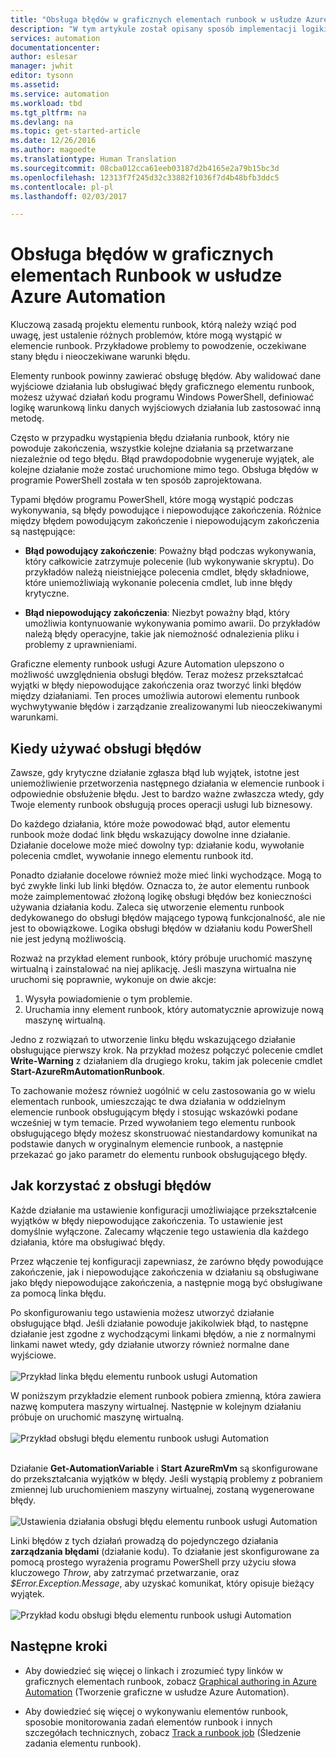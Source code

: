 ```yaml
---
title: "Obsługa błędów w graficznych elementach runbook w usłudze Azure Automation | Microsoft Docs"
description: "W tym artykule został opisany sposób implementacji logiki obsługi błędów w graficznych elementach Runbook w usłudze Azure Automation."
services: automation
documentationcenter: 
author: eslesar
manager: jwhit
editor: tysonn
ms.assetid: 
ms.service: automation
ms.workload: tbd
ms.tgt_pltfrm: na
ms.devlang: na
ms.topic: get-started-article
ms.date: 12/26/2016
ms.author: magoedte
ms.translationtype: Human Translation
ms.sourcegitcommit: 08cba012cca61eeb03187d2b4165e2a79b15bc3d
ms.openlocfilehash: 12313f7f245d32c33882f1036f7d4b48bfb3ddc5
ms.contentlocale: pl-pl
ms.lasthandoff: 02/03/2017

---
```


# <a name="error-handling-in-azure-automation-graphical-runbooks"></a>Obsługa błędów w graficznych elementach Runbook w usłudze Azure Automation

Kluczową zasadą projektu elementu runbook, którą należy wziąć pod uwagę, jest ustalenie różnych problemów, które mogą wystąpić w elemencie runbook. Przykładowe problemy to powodzenie, oczekiwane stany błędu i nieoczekiwane warunki błędu.

Elementy runbook powinny zawierać obsługę błędów. Aby walidować dane wyjściowe działania lub obsługiwać błędy graficznego elementu runbook, możesz używać działań kodu programu Windows PowerShell, definiować logikę warunkową linku danych wyjściowych działania lub zastosować inną metodę.          

Często w przypadku wystąpienia błędu działania runbook, który nie powoduje zakończenia, wszystkie kolejne działania są przetwarzane niezależnie od tego błędu. Błąd prawdopodobnie wygeneruje wyjątek, ale kolejne działanie może zostać uruchomione mimo tego. Obsługa błędów w programie PowerShell została w ten sposób zaprojektowana.    

Typami błędów programu PowerShell, które mogą wystąpić podczas wykonywania, są błędy powodujące i niepowodujące zakończenia. Różnice między błędem powodującym zakończenie i niepowodującym zakończenia są następujące:

* **Błąd powodujący zakończenie**: Poważny błąd podczas wykonywania, który całkowicie zatrzymuje polecenie (lub wykonywanie skryptu). Do przykładów należą nieistniejące polecenia cmdlet, błędy składniowe, które uniemożliwiają wykonanie polecenia cmdlet, lub inne błędy krytyczne.

* **Błąd niepowodujący zakończenia**: Niezbyt poważny błąd, który umożliwia kontynuowanie wykonywania pomimo awarii. Do przykładów należą błędy operacyjne, takie jak niemożność odnalezienia pliku i problemy z uprawnieniami.

Graficzne elementy runbook usługi Azure Automation ulepszono o możliwość uwzględnienia obsługi błędów. Teraz możesz przekształcać wyjątki w błędy niepowodujące zakończenia oraz tworzyć linki błędów między działaniami. Ten proces umożliwia autorowi elementu runbook wychwytywanie błędów i zarządzanie zrealizowanymi lub nieoczekiwanymi warunkami.  

## <a name="when-to-use-error-handling"></a>Kiedy używać obsługi błędów

Zawsze, gdy krytyczne działanie zgłasza błąd lub wyjątek, istotne jest uniemożliwienie przetworzenia następnego działania w elemencie runbook i odpowiednie obsłużenie błędu. Jest to bardzo ważne zwłaszcza wtedy, gdy Twoje elementy runbook obsługują proces operacji usługi lub biznesowy.

Do każdego działania, które może powodować błąd, autor elementu runbook może dodać link błędu wskazujący dowolne inne działanie.  Działanie docelowe może mieć dowolny typ: działanie kodu, wywołanie polecenia cmdlet, wywołanie innego elementu runbook itd.

Ponadto działanie docelowe również może mieć linki wychodzące. Mogą to być zwykłe linki lub linki błędów. Oznacza to, że autor elementu runbook może zaimplementować złożoną logikę obsługi błędów bez konieczności używania działania kodu. Zaleca się utworzenie elementu runbook dedykowanego do obsługi błędów mającego typową funkcjonalność, ale nie jest to obowiązkowe. Logika obsługi błędów w działaniu kodu PowerShell nie jest jedyną możliwością.  

Rozważ na przykład element runbook, który próbuje uruchomić maszynę wirtualną i zainstalować na niej aplikację. Jeśli maszyna wirtualna nie uruchomi się poprawnie, wykonuje on dwie akcje:

1. Wysyła powiadomienie o tym problemie.
2. Uruchamia inny element runbook, który automatycznie aprowizuje nową maszynę wirtualną.

Jedno z rozwiązań to utworzenie linku błędu wskazującego działanie obsługujące pierwszy krok. Na przykład możesz połączyć polecenie cmdlet **Write-Warning** z działaniem dla drugiego kroku, takim jak polecenie cmdlet **Start-AzureRmAutomationRunbook**.

To zachowanie możesz również uogólnić w celu zastosowania go w wielu elementach runbook, umieszczając te dwa działania w oddzielnym elemencie runbook obsługującym błędy i stosując wskazówki podane wcześniej w tym temacie. Przed wywołaniem tego elementu runbook obsługującego błędy możesz skonstruować niestandardowy komunikat na podstawie danych w oryginalnym elemencie runbook, a następnie przekazać go jako parametr do elementu runbook obsługującego błędy.

## <a name="how-to-use-error-handling"></a>Jak korzystać z obsługi błędów

Każde działanie ma ustawienie konfiguracji umożliwiające przekształcenie wyjątków w błędy niepowodujące zakończenia. To ustawienie jest domyślnie wyłączone. Zalecamy włączenie tego ustawienia dla każdego działania, które ma obsługiwać błędy.  

Przez włączenie tej konfiguracji zapewniasz, że zarówno błędy powodujące zakończenie, jak i niepowodujące zakończenia w działaniu są obsługiwane jako błędy niepowodujące zakończenia, a następnie mogą być obsługiwane za pomocą linka błędu.  

Po skonfigurowaniu tego ustawienia możesz utworzyć działanie obsługujące błąd. Jeśli działanie powoduje jakikolwiek błąd, to następne działanie jest zgodne z wychodzącymi linkami błędów, a nie z normalnymi linkami nawet wtedy, gdy działanie utworzy również normalne dane wyjściowe.<br><br> ![Przykład linka błędu elementu runbook usługi Automation](media/automation-runbook-graphical-error-handling/error-link-example.png)

W poniższym przykładzie element runbook pobiera zmienną, która zawiera nazwę komputera maszyny wirtualnej. Następnie w kolejnym działaniu próbuje on uruchomić maszynę wirtualną.<br><br> ![Przykład obsługi błędu elementu runbook usługi Automation](media/automation-runbook-graphical-error-handling/runbook-example-error-handling.png)<br><br>      

Działanie **Get-AutomationVariable** i **Start AzureRmVm** są skonfigurowane do przekształcania wyjątków w błędy.  Jeśli wystąpią problemy z pobraniem zmiennej lub uruchomieniem maszyny wirtualnej, zostaną wygenerowane błędy.<br><br> ![Ustawienia działania obsługi błędu elementu runbook usługi Automation](media/automation-runbook-graphical-error-handling/activity-blade-convertexception-option.png)

Linki błędów z tych działań prowadzą do pojedynczego działania **zarządzania błędami** (działanie kodu). To działanie jest skonfigurowane za pomocą prostego wyrażenia programu PowerShell przy użyciu słowa kluczowego *Throw*, aby zatrzymać przetwarzanie, oraz *$Error.Exception.Message*, aby uzyskać komunikat, który opisuje bieżący wyjątek.<br><br> ![Przykład kodu obsługi błędu elementu runbook usługi Automation](media/automation-runbook-graphical-error-handling/runbook-example-error-handling-code.png)


## <a name="next-steps"></a>Następne kroki

* Aby dowiedzieć się więcej o linkach i zrozumieć typy linków w graficznych elementach runbook, zobacz [Graphical authoring in Azure Automation](automation-graphical-authoring-intro.md#links-and-workflow) (Tworzenie graficzne w usłudze Azure Automation).

* Aby dowiedzieć się więcej o wykonywaniu elementów runbook, sposobie monitorowania zadań elementów runbook i innych szczegółach technicznych, zobacz [Track a runbook job](automation-runbook-execution.md) (Śledzenie zadania elementu runbook).

